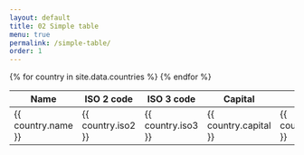 ```yaml
---
layout: default
title: 02 Simple table
menu: true
permalink: /simple-table/
order: 1
---
```


<table>
<thead>
<th>Name</th>
<th>ISO 2 code</th>
<th>ISO 3 code</th>
<th>Capital</th>
<th>Region</th>
<th>Flag</th>
</thead>
{% for country in site.data.countries %}
<tr>
<td>{{ country.name }}</td>
<td>{{ country.iso2 }}</td>
<td>{{ country.iso3 }}</td>
<td>{{ country.capital }}</td>
<td>{{ country.region }}</td>
<td>{{ country.emoji }}</td>
</tr>
{% endfor %}
</table>
